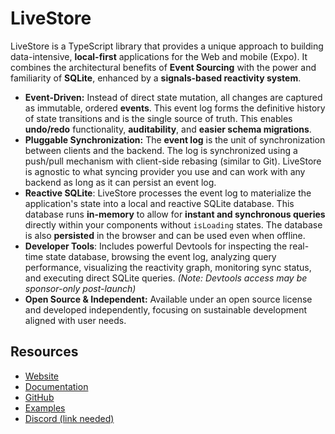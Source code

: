 # LiveStore

LiveStore is a TypeScript library that provides a unique approach to building data-intensive, **local-first** applications for the Web and mobile (Expo). It combines the architectural benefits of **Event Sourcing** with the power and familiarity of **SQLite**, enhanced by a **signals-based reactivity system**.

-  **Event-Driven:** Instead of direct state mutation, all changes are captured as immutable, ordered **events**. This event log forms the definitive history of state transitions and is the single source of truth. This enables **undo/redo** functionality, **auditability**, and **easier schema migrations**.
-  **Pluggable Synchronization:** The **event log** is the unit of synchronization between clients and the backend. The log is synchronized using a push/pull mechanism with client-side rebasing (similar to Git). LiveStore is agnostic to what syncing provider you use and can work with any backend as long as it can persist an event log.
-  **Reactive SQLite**: LiveStore processes the event log to materialize the application's state into a local and reactive SQLite database. This database runs **in-memory** to allow for **instant and synchronous queries** directly within your components without `isLoading` states. The database is also **persisted** in the browser and can be used even when offline.
- **Developer Tools**: Includes powerful Devtools for inspecting the real-time state database, browsing the event log, analyzing query performance, visualizing the reactivity graph, monitoring sync status, and executing direct SQLite queries. *(Note: Devtools access may be sponsor-only post-launch)*
- **Open Source & Independent:** Available under an open source license and developed independently, focusing on sustainable development aligned with user needs.

## Resources

- [Website](https://livestore.dev)
- [Documentation](https://livestore.dev/docs/)
- [GitHub](https://github.com/livestorejs/livestore)
- [Examples](https://github.com/livestorejs/livestore/tree/main/examples/standalone)
- [Discord (link needed)](https://discord.gg/RbMcjUAPd7)
